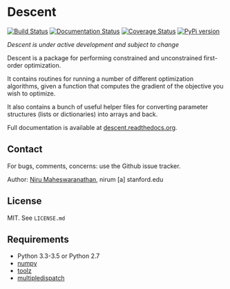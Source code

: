 # Descent

[![Build Status](https://travis-ci.org/nirum/descent.svg?branch=master)](https://travis-ci.org/nirum/descent)
[![Documentation Status](https://readthedocs.org/projects/descent/badge/?version=latest)](http://descent.readthedocs.org/en/latest/?badge=latest)
[![Coverage Status](https://coveralls.io/repos/nirum/descent/badge.svg?branch=master&service=github)](https://coveralls.io/github/nirum/descent?branch=master)
[![PyPi version](https://img.shields.io/pypi/v/descent.svg)](https://pypi.python.org/pypi/descent)

*Descent is under active development and subject to change*

Descent is a package for performing constrained and unconstrained first-order optimization.

It contains routines for running a number of different optimization algorithms, given a function that computes the gradient of the objective you wish to optimize.

It also contains a bunch of useful helper files for converting parameter structures (lists or dictionaries) into arrays and back.

Full documentation is available at [descent.readthedocs.org](http://descent.readthedocs.org/en/latest/).

## Contact
For bugs, comments, concerns: use the Github issue tracker.

Author: [Niru Maheswaranathan](http://niru.org/), nirum [a] stanford.edu

## License
MIT. See `LICENSE.md`

## Requirements

- Python 3.3-3.5 or Python 2.7
- [numpy](http://www.numpy.org)
- [toolz](https://github.com/pytoolz/toolz)
- [multipledispatch](https://github.com/mrocklin/multipledispatch)
